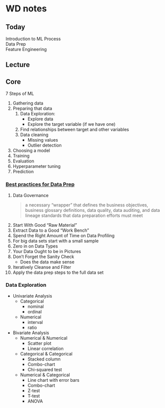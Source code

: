 # WD notes

## Today

Introduction to ML Process  
Data Prep  
Feature Engineering

## Lecture

## Core

7 Steps of ML

1. Gathering data
2. Preparing that data
    1. Data Exploration:
        - Explore data
        - Explore the target variable (if we have one)
    2. Find relationships between target and other variables
    3. Data cleaning
        - Missing values
        - Outlier detection
3. Choosing a model
4. Training
5. Evaluation
6. Hyperparameter tuning
7. Prediction

### [Best practices for Data Prep](https://www.import.io/post/10-best-practices-data-preparation/)

1. Data Governance
    >a necessary “wrapper” that defines the business objectives, business glossary definitions, data quality, data auditing, and data lineage standards that data preparation efforts must meet
2. Start With Good “Raw Material”
3. Extract Data to a Good “Work Bench”
4. Spend the Right Amount of Time on Data Profiling
5. For big data sets start with a small sample
6. Zero in on Data Types
7. Your Data Ought to be in Pictures
8. Don’t Forget the Sanity Check
    - Does the data make sense
9. Iteratively Cleanse and Filter
10. Apply the data prep steps to the full data set

### Data Exploration

- Univariate Analysis
  - Categorical
    - nominal
    - ordinal
  - Numerical
    - interval
    - ratio
- Bivariate Analysis
  - Numerical & Numerical
    - Scatter plot
    - Linear correlation
  - Categorical & Categorical
    - Stacked column
    - Combo-chart
    - Chi-squared test
  - Numerical & Categorical
    - Line chart with error bars
    - Combo-chart
    - Z-test
    - T-test
    - ANOVA
